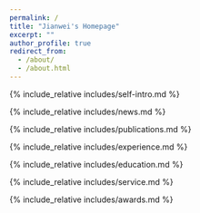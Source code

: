 ```yaml
---
permalink: /
title: "Jianwei's Homepage"
excerpt: ""
author_profile: true
redirect_from: 
  - /about/
  - /about.html
---
```


<span class='anchor' id='about-me'></span>
{% include_relative includes/self-intro.md %}

{% include_relative includes/news.md %}

{% include_relative includes/publications.md %}

{% include_relative includes/experience.md %}

{% include_relative includes/education.md %}

{% include_relative includes/service.md %}

{% include_relative includes/awards.md %}